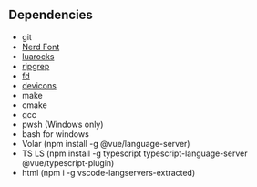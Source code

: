 ## Dependencies

- git
- [Nerd Font](https://www.nerdfonts.com/)
- [luarocks](https://luarocks.org/)
- [ripgrep](https://github.com/BurntSushi/ripgrep)
- [fd](https://github.com/sharkdp/fd)
- [devicons](https://github.com/nvim-tree/nvim-web-devicons)
- make
- cmake
- gcc
- pwsh (Windows only)
- bash for windows
- Volar (npm install -g @vue/language-server)
- TS LS (npm install -g typescript typescript-language-server @vue/typescript-plugin)
- html (npm i -g vscode-langservers-extracted)
